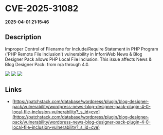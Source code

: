 # CVE-2025-31082

**2025-04-01 21:15:46**

## Description
Improper Control of Filename for Include/Require Statement in PHP Program ('PHP Remote File Inclusion') vulnerability in InfornWeb News & Blog Designer Pack allows PHP Local File Inclusion. This issue affects News & Blog Designer Pack: from n/a through 4.0.

![](https://img.shields.io/static/v1?label=Score&message=8.1&color=red)
![](https://img.shields.io/static/v1?label=Severity&message=HIGH&color=red)
![](https://img.shields.io/static/v1?label=CWE&message=RFI&color=green)

## Links
- [https://patchstack.com/database/wordpress/plugin/blog-designer-pack/vulnerability/wordpress-news-blog-designer-pack-plugin-4-0-local-file-inclusion-vulnerability?_s_id=cve](https://patchstack.com/database/wordpress/plugin/blog-designer-pack/vulnerability/wordpress-news-blog-designer-pack-plugin-4-0-local-file-inclusion-vulnerability?_s_id=cve)
